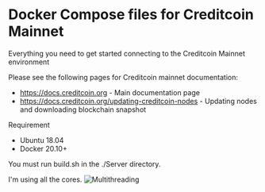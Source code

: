 # Docker Compose files for Creditcoin Mainnet

Everything you need to get started connecting to the Creditcoin Mainnet environment

Please see the following pages for Creditcoin mainnet documentation:
 - https://docs.creditcoin.org - Main documentation page
 - https://docs.creditcoin.org/updating-creditcoin-nodes - Updating nodes and downloading blockchain snapshot

Requirement
 - Ubuntu 18.04
 - Docker 20.10+

You must run build.sh in the ./Server directory.

I'm using all the cores.
![Multithreading](https://user-images.githubusercontent.com/19469291/128811623-c0c66a92-8150-455a-b3a6-e6cd96adb0d3.png)
